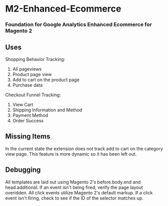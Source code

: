 # M2-Enhanced-Ecommerce
### Foundation for Google Analytics Enhanced Ecommerce for Magento 2

## Uses
Shopping Behavior Tracking:
1. All pageviews
2. Product page view
3. Add to cart on the product page
4. Purchase data

Checkout Funnel Tracking:
1. View Cart
2. Shipping Information and Method
3. Payment Method
4. Order Success

## Missing Items
In the current state the extension does not track add to cart on the category view page. This feature is more dynamic so it has been left out.

## Debugging
All templates are laid out using Magento 2's before.body.end and head.additional. If an event isn't being fired, verify the page layout overidden.
All click events utilize Magento 2's default markup. If a click event isn't firing, check to see if the ID of the selector matches up.
